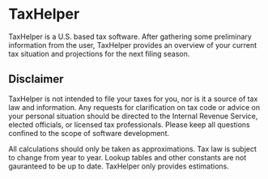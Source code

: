 # TaxHelper
TaxHelper is a U.S. based tax software. After gathering some preliminary information from the user, TaxHelper provides an overview of your current tax situation and projections for the next filing season.

## Disclaimer
TaxHelper is not intended to file your taxes for you, nor is it a source of tax law and information. Any requests for clarification on tax code or advice on your personal situation should be directed to the Internal Revenue Service, elected officials, or licensed tax professionals. Please keep all questions confined to the scope of software development.

All calculations should only be taken as approximations. Tax law is subject to change from year to year. Lookup tables and other constants are not gauranteed to be up to date. TaxHelper only provides estimations.
